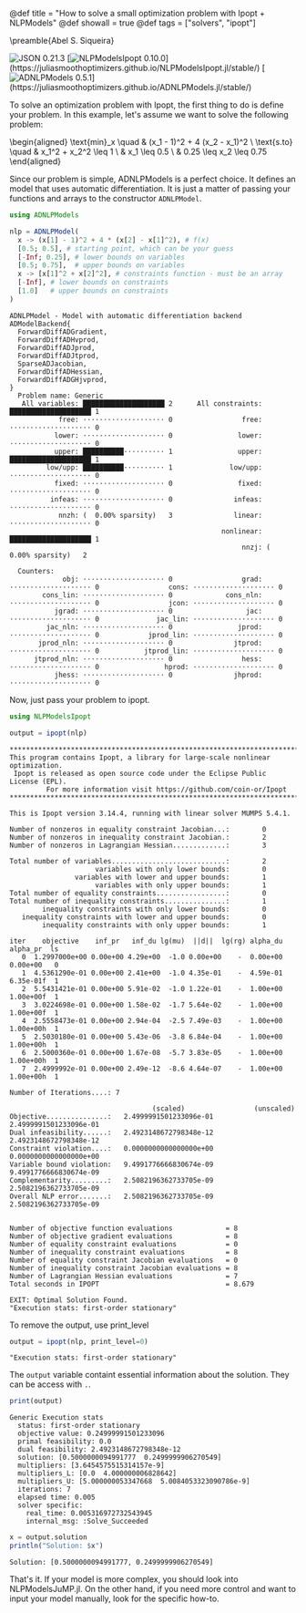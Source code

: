@def title = "How to solve a small optimization problem with Ipopt + NLPModels"
@def showall = true
@def tags = ["solvers", "ipopt"]

\preamble{Abel S. Siqueira}


![JSON 0.21.3](https://img.shields.io/badge/JSON-0.21.3-000?style=flat-square&labelColor=fff")
[![NLPModelsIpopt 0.10.0](https://img.shields.io/badge/NLPModelsIpopt-0.10.0-006400?style=flat-square&labelColor=389826")](https://juliasmoothoptimizers.github.io/NLPModelsIpopt.jl/stable/)
[![ADNLPModels 0.5.1](https://img.shields.io/badge/ADNLPModels-0.5.1-8b0000?style=flat-square&labelColor=cb3c33")](https://juliasmoothoptimizers.github.io/ADNLPModels.jl/stable/)



To solve an optimization problem with Ipopt, the first thing to do is define your problem.
In this example, let's assume we want to solve the following problem:

\begin{aligned}
\text{min}_x \quad & (x_1 - 1)^2 + 4 (x_2 - x_1)^2 \\
\text{s.to} \quad & x_1^2 + x_2^2 \leq 1 \\
& x_1 \leq 0.5 \\
& 0.25 \leq x_2 \leq 0.75
\end{aligned}

Since our problem is simple, ADNLPModels is a perfect choice.
It defines an model that uses automatic differentiation.
It is just a matter of passing your functions and arrays to the constructor `ADNLPModel`.

```julia
using ADNLPModels

nlp = ADNLPModel(
  x -> (x[1] - 1)^2 + 4 * (x[2] - x[1]^2), # f(x)
  [0.5; 0.5], # starting point, which can be your guess
  [-Inf; 0.25], # lower bounds on variables
  [0.5; 0.75],  # upper bounds on variables
  x -> [x[1]^2 + x[2]^2], # constraints function - must be an array
  [-Inf], # lower bounds on constraints
  [1.0]   # upper bounds on constraints
)
```

```plaintext
ADNLPModel - Model with automatic differentiation backend ADModelBackend{
  ForwardDiffADGradient,
  ForwardDiffADHvprod,
  ForwardDiffADJprod,
  ForwardDiffADJtprod,
  SparseADJacobian,
  ForwardDiffADHessian,
  ForwardDiffADGHjvprod,
}
  Problem name: Generic
   All variables: ████████████████████ 2      All constraints: ████████████████████ 1     
            free: ⋅⋅⋅⋅⋅⋅⋅⋅⋅⋅⋅⋅⋅⋅⋅⋅⋅⋅⋅⋅ 0                 free: ⋅⋅⋅⋅⋅⋅⋅⋅⋅⋅⋅⋅⋅⋅⋅⋅⋅⋅⋅⋅ 0     
           lower: ⋅⋅⋅⋅⋅⋅⋅⋅⋅⋅⋅⋅⋅⋅⋅⋅⋅⋅⋅⋅ 0                lower: ⋅⋅⋅⋅⋅⋅⋅⋅⋅⋅⋅⋅⋅⋅⋅⋅⋅⋅⋅⋅ 0     
           upper: ██████████⋅⋅⋅⋅⋅⋅⋅⋅⋅⋅ 1                upper: ████████████████████ 1     
         low/upp: ██████████⋅⋅⋅⋅⋅⋅⋅⋅⋅⋅ 1              low/upp: ⋅⋅⋅⋅⋅⋅⋅⋅⋅⋅⋅⋅⋅⋅⋅⋅⋅⋅⋅⋅ 0     
           fixed: ⋅⋅⋅⋅⋅⋅⋅⋅⋅⋅⋅⋅⋅⋅⋅⋅⋅⋅⋅⋅ 0                fixed: ⋅⋅⋅⋅⋅⋅⋅⋅⋅⋅⋅⋅⋅⋅⋅⋅⋅⋅⋅⋅ 0     
          infeas: ⋅⋅⋅⋅⋅⋅⋅⋅⋅⋅⋅⋅⋅⋅⋅⋅⋅⋅⋅⋅ 0               infeas: ⋅⋅⋅⋅⋅⋅⋅⋅⋅⋅⋅⋅⋅⋅⋅⋅⋅⋅⋅⋅ 0     
            nnzh: (  0.00% sparsity)   3               linear: ⋅⋅⋅⋅⋅⋅⋅⋅⋅⋅⋅⋅⋅⋅⋅⋅⋅⋅⋅⋅ 0     
                                                    nonlinear: ████████████████████ 1     
                                                         nnzj: (  0.00% sparsity)   2     

  Counters:
             obj: ⋅⋅⋅⋅⋅⋅⋅⋅⋅⋅⋅⋅⋅⋅⋅⋅⋅⋅⋅⋅ 0                 grad: ⋅⋅⋅⋅⋅⋅⋅⋅⋅⋅⋅⋅⋅⋅⋅⋅⋅⋅⋅⋅ 0                 cons: ⋅⋅⋅⋅⋅⋅⋅⋅⋅⋅⋅⋅⋅⋅⋅⋅⋅⋅⋅⋅ 0     
        cons_lin: ⋅⋅⋅⋅⋅⋅⋅⋅⋅⋅⋅⋅⋅⋅⋅⋅⋅⋅⋅⋅ 0             cons_nln: ⋅⋅⋅⋅⋅⋅⋅⋅⋅⋅⋅⋅⋅⋅⋅⋅⋅⋅⋅⋅ 0                 jcon: ⋅⋅⋅⋅⋅⋅⋅⋅⋅⋅⋅⋅⋅⋅⋅⋅⋅⋅⋅⋅ 0     
           jgrad: ⋅⋅⋅⋅⋅⋅⋅⋅⋅⋅⋅⋅⋅⋅⋅⋅⋅⋅⋅⋅ 0                  jac: ⋅⋅⋅⋅⋅⋅⋅⋅⋅⋅⋅⋅⋅⋅⋅⋅⋅⋅⋅⋅ 0              jac_lin: ⋅⋅⋅⋅⋅⋅⋅⋅⋅⋅⋅⋅⋅⋅⋅⋅⋅⋅⋅⋅ 0     
         jac_nln: ⋅⋅⋅⋅⋅⋅⋅⋅⋅⋅⋅⋅⋅⋅⋅⋅⋅⋅⋅⋅ 0                jprod: ⋅⋅⋅⋅⋅⋅⋅⋅⋅⋅⋅⋅⋅⋅⋅⋅⋅⋅⋅⋅ 0            jprod_lin: ⋅⋅⋅⋅⋅⋅⋅⋅⋅⋅⋅⋅⋅⋅⋅⋅⋅⋅⋅⋅ 0     
       jprod_nln: ⋅⋅⋅⋅⋅⋅⋅⋅⋅⋅⋅⋅⋅⋅⋅⋅⋅⋅⋅⋅ 0               jtprod: ⋅⋅⋅⋅⋅⋅⋅⋅⋅⋅⋅⋅⋅⋅⋅⋅⋅⋅⋅⋅ 0           jtprod_lin: ⋅⋅⋅⋅⋅⋅⋅⋅⋅⋅⋅⋅⋅⋅⋅⋅⋅⋅⋅⋅ 0     
      jtprod_nln: ⋅⋅⋅⋅⋅⋅⋅⋅⋅⋅⋅⋅⋅⋅⋅⋅⋅⋅⋅⋅ 0                 hess: ⋅⋅⋅⋅⋅⋅⋅⋅⋅⋅⋅⋅⋅⋅⋅⋅⋅⋅⋅⋅ 0                hprod: ⋅⋅⋅⋅⋅⋅⋅⋅⋅⋅⋅⋅⋅⋅⋅⋅⋅⋅⋅⋅ 0     
           jhess: ⋅⋅⋅⋅⋅⋅⋅⋅⋅⋅⋅⋅⋅⋅⋅⋅⋅⋅⋅⋅ 0               jhprod: ⋅⋅⋅⋅⋅⋅⋅⋅⋅⋅⋅⋅⋅⋅⋅⋅⋅⋅⋅⋅ 0
```





Now, just pass your problem to ipopt.

```julia
using NLPModelsIpopt

output = ipopt(nlp)
```

```plaintext
******************************************************************************
This program contains Ipopt, a library for large-scale nonlinear optimization.
 Ipopt is released as open source code under the Eclipse Public License (EPL).
         For more information visit https://github.com/coin-or/Ipopt
******************************************************************************

This is Ipopt version 3.14.4, running with linear solver MUMPS 5.4.1.

Number of nonzeros in equality constraint Jacobian...:        0
Number of nonzeros in inequality constraint Jacobian.:        2
Number of nonzeros in Lagrangian Hessian.............:        3

Total number of variables............................:        2
                     variables with only lower bounds:        0
                variables with lower and upper bounds:        1
                     variables with only upper bounds:        1
Total number of equality constraints.................:        0
Total number of inequality constraints...............:        1
        inequality constraints with only lower bounds:        0
   inequality constraints with lower and upper bounds:        0
        inequality constraints with only upper bounds:        1

iter    objective    inf_pr   inf_du lg(mu)  ||d||  lg(rg) alpha_du alpha_pr  ls
   0  1.2997000e+00 0.00e+00 4.29e+00  -1.0 0.00e+00    -  0.00e+00 0.00e+00   0
   1  4.5361290e-01 0.00e+00 2.41e+00  -1.0 4.35e-01    -  4.59e-01 6.35e-01f  1
   2  5.5431421e-01 0.00e+00 5.91e-02  -1.0 1.22e-01    -  1.00e+00 1.00e+00f  1
   3  3.0224698e-01 0.00e+00 1.58e-02  -1.7 5.64e-02    -  1.00e+00 1.00e+00f  1
   4  2.5558473e-01 0.00e+00 2.94e-04  -2.5 7.49e-03    -  1.00e+00 1.00e+00h  1
   5  2.5030180e-01 0.00e+00 5.43e-06  -3.8 6.84e-04    -  1.00e+00 1.00e+00h  1
   6  2.5000360e-01 0.00e+00 1.67e-08  -5.7 3.83e-05    -  1.00e+00 1.00e+00h  1
   7  2.4999992e-01 0.00e+00 2.49e-12  -8.6 4.64e-07    -  1.00e+00 1.00e+00h  1

Number of Iterations....: 7

                                   (scaled)                 (unscaled)
Objective...............:   2.4999991501233096e-01    2.4999991501233096e-01
Dual infeasibility......:   2.4923148672798348e-12    2.4923148672798348e-12
Constraint violation....:   0.0000000000000000e+00    0.0000000000000000e+00
Variable bound violation:   9.4991776666830674e-09    9.4991776666830674e-09
Complementarity.........:   2.5082196362733705e-09    2.5082196362733705e-09
Overall NLP error.......:   2.5082196362733705e-09    2.5082196362733705e-09


Number of objective function evaluations             = 8
Number of objective gradient evaluations             = 8
Number of equality constraint evaluations            = 0
Number of inequality constraint evaluations          = 8
Number of equality constraint Jacobian evaluations   = 0
Number of inequality constraint Jacobian evaluations = 8
Number of Lagrangian Hessian evaluations             = 7
Total seconds in IPOPT                               = 8.679

EXIT: Optimal Solution Found.
"Execution stats: first-order stationary"
```





To remove the output, use print_level

```julia
output = ipopt(nlp, print_level=0)
```

```plaintext
"Execution stats: first-order stationary"
```





The `output` variable containt essential information about the solution.
They can be access with `.`.

```julia
print(output)
```

```plaintext
Generic Execution stats
  status: first-order stationary
  objective value: 0.24999991501233096
  primal feasibility: 0.0
  dual feasibility: 2.4923148672798348e-12
  solution: [0.5000000094991777  0.2499999906270549]
  multipliers: [3.6454575515314157e-9]
  multipliers_L: [0.0  4.000000006828642]
  multipliers_U: [5.000000053347668  5.0084053323090786e-9]
  iterations: 7
  elapsed time: 0.005
  solver specific:
    real_time: 0.005316972732543945
    internal_msg: :Solve_Succeeded
```



```julia
x = output.solution
println("Solution: $x")
```

```plaintext
Solution: [0.5000000094991777, 0.2499999906270549]
```





That's it. If your model is more complex, you should look into NLPModelsJuMP.jl.
On the other hand, if you need more control and want to input your model manually, look for the specific how-to.

